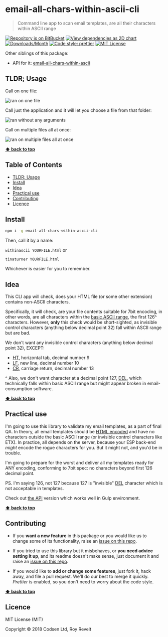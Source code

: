 # email-all-chars-within-ascii-cli

> Command line app to scan email templates, are all their characters within ASCII range

[![Repository is on BitBucket][bitbucket-img]][bitbucket-url]
[![View dependencies as 2D chart][deps2d-img]][deps2d-url]
[![Downloads/Month][downloads-img]][downloads-url]
[![Code style: prettier][prettier-img]][prettier-url]
[![MIT License][license-img]][license-url]

Other siblings of this package:

- API for it: [email-all-chars-within-ascii](https://bitbucket.org/codsen/email-all-chars-within-ascii)

## TLDR; Usage

Call on one file:

![ran on one file](https://bitbucket.org/codsen/email-all-chars-within-ascii-cli/raw/f483a77546952935a7aa600b0f54945fbb9ac740/media/mov1.gif)

Call just the application and it will let you choose a file from that folder:

![ran without any arguments](https://bitbucket.org/codsen/email-all-chars-within-ascii-cli/raw/f483a77546952935a7aa600b0f54945fbb9ac740/media/mov2.gif)

Call on multiple files all at once:

![ran on multiple files all at once](https://bitbucket.org/codsen/email-all-chars-within-ascii-cli/raw/f483a77546952935a7aa600b0f54945fbb9ac740/media/mov3.gif)

**[⬆ back to top](#markdown-header-email-all-chars-within-ascii-cli)**

## Table of Contents

- [TLDR; Usage](#markdown-header-tldr-usage)
- [Install](#markdown-header-install)
- [Idea](#markdown-header-idea)
- [Practical use](#markdown-header-practical-use)
- [Contributing](#markdown-header-contributing)
- [Licence](#markdown-header-licence)

## Install

```bash
npm i -g email-all-chars-within-ascii-cli
```

Then, call it by a name:

`withinascii YOURFILE.html` or

`tinaturner YOURFILE.html`

Whichever is easier for you to remember.

## Idea

This CLI app will check, does your HTML file (or some other extension) contains non-ASCII characters.

Specifically, it will check, are your file contents suitable for 7bit encoding, in other words, are all characters within the [basic ASCII range](http://www.fileformat.info/info/unicode/block/basic_latin/list.htm), the first 126^ characters. However, **only** this check would be short-sighted, as invisible control characters (anything below decimal point 32) fall within ASCII range but are bad.

We don't want any invisible control characters (anything below decimal point 32), EXCEPT:

- [HT](http://www.fileformat.info/info/unicode/char/0009/index.htm), horizontal tab, decimal number 9
- [LF](http://www.fileformat.info/info/unicode/char/000a/index.htm), new line, decimal number 10
- [CR](http://www.fileformat.info/info/unicode/char/000d/index.htm), carriage return, decimal number 13

^ Also, we don't want character at a decimal point 127, [DEL](http://www.fileformat.info/info/unicode/char/007f/index.htm), which technically falls within basic ASCII range but might appear broken in email-consumption software.

**[⬆ back to top](#markdown-header-email-all-chars-within-ascii-cli)**

## Practical use

I'm going to use this library to validate my email templates, as a part of final QA. In theory, all email templates should be [HTML encoded](https://bitbucket.org/codsen/detergent) and have no characters outside the basic ASCII range (or invisible control characters like ETX). In practice, all depends on the server, because your ESP back-end _might_ encode the rogue characters for you. But it might not, and you'd be in trouble.

I'm going to prepare for the worst and deliver all my templates ready for ANY encoding, conforming to 7bit spec: no characters beyond first 126 decimal point.

PS. I'm saying 126, not 127 because 127 is "invisible" [DEL](http://www.fileformat.info/info/unicode/char/007f/index.htm) character which is not acceptable in templates.

Check out [the API](https://bitbucket.org/codsen/email-all-chars-within-ascii) version which works well in Gulp environment.

**[⬆ back to top](#markdown-header-email-all-chars-within-ascii-cli)**

## Contributing

- If you **want a new feature** in this package or you would like us to change some of its functionality, raise an [issue on this repo](https://bitbucket.org/codsen/email-all-chars-within-ascii-cli/issues/new).

- If you tried to use this library but it misbehaves, or **you need advice setting it up**, and its readme doesn't make sense, just document it and raise an [issue on this repo](https://bitbucket.org/codsen/email-all-chars-within-ascii-cli/issues/new).

- If you would like to **add or change some features**, just fork it, hack away, and file a pull request. We'll do our best to merge it quickly. _Prettier_ is enabled, so you don't need to worry about the code style.

**[⬆ back to top](#markdown-header-email-all-chars-within-ascii-cli)**

## Licence

MIT License (MIT)

Copyright © 2018 Codsen Ltd, Roy Revelt

[node-img]: https://img.shields.io/node/v/email-all-chars-within-ascii-cli.svg?style=flat-square&label=works%20on%20node
[node-url]: https://www.npmjs.com/package/email-all-chars-within-ascii-cli
[bitbucket-img]: https://img.shields.io/badge/repo-on%20BitBucket-brightgreen.svg?style=flat-square
[bitbucket-url]: https://bitbucket.org/codsen/email-all-chars-within-ascii-cli
[deps2d-img]: https://img.shields.io/badge/deps%20in%202D-see_here-08f0fd.svg?style=flat-square
[deps2d-url]: http://npm.anvaka.com/#/view/2d/email-all-chars-within-ascii-cli
[downloads-img]: https://img.shields.io/npm/dm/email-all-chars-within-ascii-cli.svg?style=flat-square
[downloads-url]: https://npmcharts.com/compare/email-all-chars-within-ascii-cli
[prettier-img]: https://img.shields.io/badge/code_style-prettier-ff69b4.svg?style=flat-square
[prettier-url]: https://prettier.io
[license-img]: https://img.shields.io/badge/licence-MIT-51c838.svg?style=flat-square
[license-url]: https://bitbucket.org/codsen/email-all-chars-within-ascii-cli
